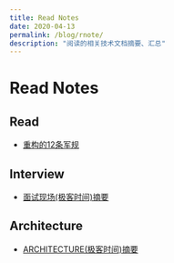 ```yaml
---
title: Read Notes
date: 2020-04-13
permalink: /blog/rnote/
description: "阅读的相关技术文档摘要、汇总"
---
```


# Read Notes

## Read


* [重构的12条军规](../rnote/read/12_rules_in_arch_refactor.md)

## Interview
* [面试现场(极客时间)摘要](../rnote/interview/interview.md)

## Architecture
* [ARCHITECTURE(极客时间)摘要](../rnote/architecture/readme.md)